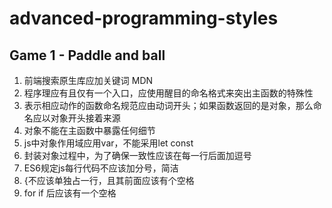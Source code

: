 # advanced-programming-styles

## Game 1 - Paddle and ball
1. 前端搜索原生库应加关键词 MDN
2. 程序理应有且仅有一个入口，应使用醒目的命名格式来突出主函数的特殊性
3. 表示相应动作的函数命名规范应由动词开头；如果函数返回的是对象，那么命名应以对象开头接着来源
4. 对象不能在主函数中暴露任何细节
5. js中对象作用域应用var，不能采用let const
6. 封装对象过程中，为了确保一致性应该在每一行后面加逗号
7. ES6规定js每行代码不应该加分号，简洁
8. {不应该单独占一行，且其前面应该有个空格
9. for if 后应该有一个空格 
